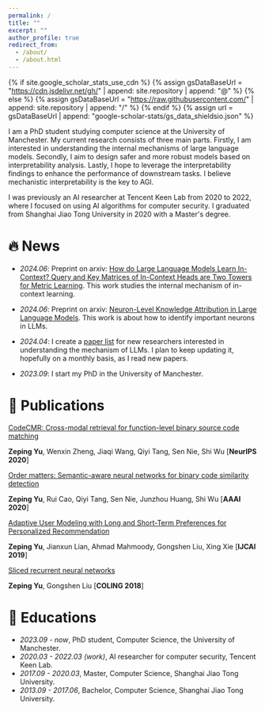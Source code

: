 ```yaml
---
permalink: /
title: ""
excerpt: ""
author_profile: true
redirect_from: 
  - /about/
  - /about.html
---
```


{% if site.google_scholar_stats_use_cdn %}
{% assign gsDataBaseUrl = "https://cdn.jsdelivr.net/gh/" | append: site.repository | append: "@" %}
{% else %}
{% assign gsDataBaseUrl = "https://raw.githubusercontent.com/" | append: site.repository | append: "/" %}
{% endif %}
{% assign url = gsDataBaseUrl | append: "google-scholar-stats/gs_data_shieldsio.json" %}

<span class='anchor' id='about-me'></span>

I am a PhD student studying computer science at the University of Manchester. My current research consists of three main parts. Firstly, I am interested in understanding the internal mechanisms of large language models. Secondly, I aim to design safer and more robust models based on interpretability analysis. Lastly, I hope to leverage the interpretability findings to enhance the performance of downstream tasks. I believe mechanistic interpretability is the key to AGI.

I was previously an AI researcher at Tencent Keen Lab from 2020 to 2022, where I focused on using AI algorithms for computer security. I graduated from Shanghai Jiao Tong University in 2020 with a Master's degree.

# 🔥 News

- *2024.06*: Preprint on arxiv: [How do Large Language Models Learn In-Context? Query and Key
Matrices of In-Context Heads are Two Towers for Metric Learning](https://arxiv.org/pdf/2402.02872). This work studies the internal mechanism of in-context learning.

- *2024.06*: Preprint on arxiv: [Neuron-Level Knowledge Attribution in Large Language Models](https://arxiv.org/pdf/2312.12141v3). This work is about how to identify important neurons in LLMs.

- *2024.04*: I create a [paper list](https://github.com/zepingyu0512/awesome-llm-understanding-mechanism) for new researchers interested in understanding the mechanism of LLMs. I plan to keep updating it, hopefully on a monthly basis, as I read new papers.

- *2023.09*: I start my PhD in the University of Manchester.

# 📝 Publications

[CodeCMR: Cross-modal retrieval for function-level binary source code matching](https://proceedings.neurips.cc/paper/2020/file/285f89b802bcb2651801455c86d78f2a-Paper.pdf) 

**Zeping Yu**, Wenxin Zheng, Jiaqi Wang, Qiyi Tang, Sen Nie, Shi Wu \[**NeurIPS 2020**\]

[Order matters: Semantic-aware neural networks for binary code similarity detection](https://keenlab.tencent.com/en/whitepapers/Ordermatters.pdf) 

**Zeping Yu**, Rui Cao, Qiyi Tang, Sen Nie, Junzhou Huang, Shi Wu \[**AAAI 2020**\]

[Adaptive User Modeling with Long and Short-Term Preferences for Personalized Recommendation](https://www.ijcai.org/proceedings/2019/0585.pdf) 

**Zeping Yu**, Jianxun Lian, Ahmad Mahmoody, Gongshen Liu, Xing Xie \[**IJCAI 2019**\]

[Sliced recurrent neural networks](https://arxiv.org/pdf/1807.02291.pdf) 

**Zeping Yu**, Gongshen Liu \[**COLING 2018**\]

# 📖 Educations
- *2023.09 - now*, PhD student, Computer Science, the University of Manchester. 
- *2020.03 - 2022.03 (work)*, AI researcher for computer security, Tencent Keen Lab.
- *2017.09 - 2020.03*, Master, Computer Science, Shanghai Jiao Tong University.
- *2013.09 - 2017.06*, Bachelor, Computer Science, Shanghai Jiao Tong University.
